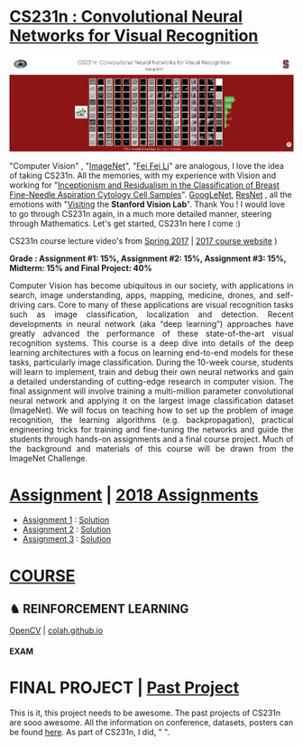 # [CS231n : Convolutional Neural Networks for Visual Recognition](https://cs231n.github.io/)

<img src="https://github.com/SKKSaikia/CS231n_CNN/blob/master/cs231n.PNG">

"Computer Vision" , "[ImageNet](http://www.image-net.org/)", "[Fei Fei Li](http://vision.stanford.edu/feifeili/)" are analogous, I love the idea of taking CS231n. All the memories, with my experience with Vision and working for "[Inceptionism and Residualism in the Classification of Breast Fine-Needle Aspiration Cytology Cell Samples](https://software.intel.com/en-us/download/inceptionism-and-residualism-in-the-classification-of-breast-fine-needle-aspiration)". [GoogLeNet](https://github.com/SKKSaikia/CNN-GoogLeNet), [ResNet](https://github.com/SKKSaikia/CNN-ResNet) , all the emotions with "[Visiting](https://photos.app.goo.gl/s5SDUFTUJnechLea8) the <b>Stanford Vision Lab</b>". Thank You ! I would love to go through CS231n again, in a much more detailed manner, steering through Mathematics. Let's get started, CS231n here I come :)

CS231n course lecture video's from [Spring 2017](https://www.youtube.com/watch?v=vT1JzLTH4G4&list=PL3FW7Lu3i5JvHM8ljYj-zLfQRF3EO8sYv) | [2017 course website](http://cs231n.stanford.edu/2017/)  )

<b> Grade : Assignment #1: 15%, Assignment #2: 15%, Assignment #3: 15%, Midterm: 15% and Final Project: 40%</b>

<p align="justify">Computer Vision has become ubiquitous in our society, with applications in search, image understanding, apps, mapping, medicine, drones, and self-driving cars. Core to many of these applications are visual recognition tasks such as image classification, localization and detection. Recent developments in neural network (aka “deep learning”) approaches have greatly advanced the performance of these state-of-the-art visual recognition systems. This course is a deep dive into details of the deep learning architectures with a focus on learning end-to-end models for these tasks, particularly image classification. During the 10-week course, students will learn to implement, train and debug their own neural networks and gain a detailed understanding of cutting-edge research in computer vision. The final assignment will involve training a multi-million parameter convolutional neural network and applying it on the largest image classification dataset (ImageNet). We will focus on teaching how to set up the problem of image recognition, the learning algorithms (e.g. backpropagation), practical engineering tricks for training and fine-tuning the networks and guide the students through hands-on assignments and a final course project. Much of the background and materials of this course will be drawn from the ImageNet Challenge. </p>

# [Assignment](http://cs231n.stanford.edu/2017/assignments.html) | [2018 Assignments](https://cs231n.github.io/)

- [Assignment 1](http://cs231n.github.io/assignments2017/assignment1/) : [Solution](https://github.com/Burton2000/CS231n-2017/tree/master/assignment1)
- [Assignment 2](http://cs231n.github.io/assignments2017/assignment2/) : [Solution](https://github.com/Burton2000/CS231n-2017/tree/master/assignment2)
- [Assignment 3](http://cs231n.github.io/assignments2017/assignment3/) : [Solution](https://github.com/Burton2000/CS231n-2017/tree/master/assignment3)

# [COURSE](http://cs231n.stanford.edu/2017/syllabus.html)

<h2><b> ♞ REINFORCEMENT LEARNING </b></h2> 

[OpenCV](https://opencv.org/) | [colah.github.io](http://colah.github.io/)

#### EXAM

# FINAL PROJECT | [Past Project](http://cs231n.stanford.edu/2017/project.html)

This is it, this project needs to be awesome. The past projects of CS231n are sooo awesome. All the information on conference, datasets, posters can be found [here](http://cs231n.stanford.edu/2017/project.html). As part of CS231n, I did, " ".
